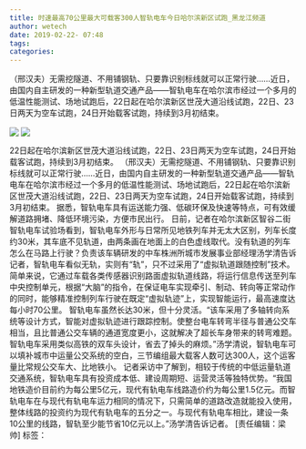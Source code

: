 ```yaml
---
title: 时速最高70公里最大可载客300人智轨电车今日哈尔滨新区试跑_黑龙江频道
author: wetech
date: 2019-02-22- 07:48
tags: 
categories: 
---
```

（邢汉夫）无需挖隧道、不用铺钢轨、只要靠识别标线就可以正常行驶……近日，由国内自主研发的一种新型轨道交通产品——智轨电车在哈尔滨市经过一个多月的低温性能测试、场地试跑后，22日起在哈尔滨新区世茂大道沿线试跑，22日、23日两天为空车试跑，24日开始载客试跑，持续到3月初结束。
<!-- more -->
                
<img align="center" border="0" src="http://p3.ifengimg.com/fck/2019_08/f5b85984bbf46dd_w986_h541.jpg" />
                
<img align="center" border="0" src="http://p2.ifengimg.com/a/2016/0810/204c433878d5cf9size1_w16_h16.png" />
            
22日起在哈尔滨新区世茂大道沿线试跑，22日、23日两天为空车试跑，24日开始载客试跑，持续到3月初结束。
（邢汉夫）无需挖隧道、不用铺钢轨、只要靠识别标线就可以正常行驶……近日，由国内自主研发的一种新型轨道交通产品——智轨电车在哈尔滨市经过一个多月的低温性能测试、场地试跑后，22日起在哈尔滨新区世茂大道沿线试跑，22日、23日两天为空车试跑，24日开始载客试跑，持续到3月初结束。
据悉，智轨电车具有运送能力强、低碳环保及快速等特点，可有效缓解道路拥堵、降低环境污染，方便市民出行。
日前，记者在哈尔滨新区智谷二街智轨电车试验场看到，智轨电车外形与日常所见地铁列车并无太大区别，列车长度约30米，其车底不见轨道，由两条画在地面上的白色虚线取代。没有轨道的列车怎么在马路上行驶？负责该车辆研发的中车株洲所城市发展事业部经理汤学清告诉记者，智轨电车看似无轨，实则有“轨”，只不过采用了“虚拟轨道跟随控制”技术。简单来说，它通过车载各类传感器识别路面虚拟轨道线路，将运行信息传送至列车中央控制单元，根据“大脑”的指令，在保证电车实现牵引、制动、转向等正常动作的同时，能够精准控制列车行驶在既定“虚拟轨迹”上，实现智能运行，最高速度达每小时70公里。
智轨电车虽然长达30米，但十分灵活。“该车采用了多轴转向系统等设计方式，智能对虚拟轨迹进行跟踪控制。使整台电车转弯半径与普通公交车相当，且比普通公交车辆的通道宽度更小，这就解决了超长车身带来的转弯难题。智轨电车采用类似高铁的双车头设计，省去了掉头的麻烦。”汤学清说，智轨电车可以填补城市中运量公交系统的空白，三节编组最大载客人数可达300人，这个运客量比常规公交车大、比地铁小。
记者采访中了解到，相较于传统的中低运量轨道交通系统，智轨电车具有投资成本低、建设周期短、运营灵活等独特优势。“我国地铁造价目前约为每公里5亿元，现代有轨电车线路造价约为每公里1.5亿元。而智轨电车在与现代有轨电车运力相同的情况下，只需简单的道路改造就能投入使用，整体线路的投资约为现代有轨电车的五分之一。与现代有轨电车相比，建设一条10公里的线路，智轨至少能节省10亿元以上。”汤学清告诉记者。
[责任编辑：梁帅]
标签：
 
             
